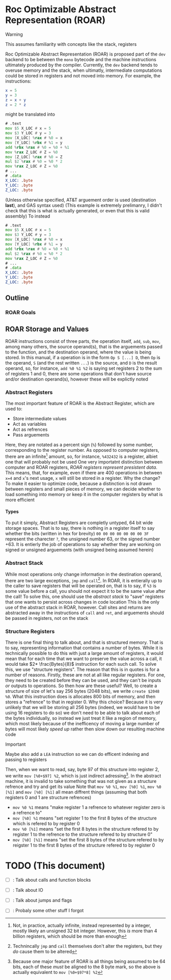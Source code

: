 # Roc Optimizable Abstract Representation (ROAR)

> [!WARNING]
> This assumes familiarity with concepts like the stack, registers

Roc Optimizable Abstract Representation (ROAR) is proposed part of the `dev` backend to be between the `mono` bytecode and the machine instructions ultimately produced by the compiler. Currently, the `dev` backend tends to overuse memory and the stack, when ultimatly, intermediate computations could be stored in registers and not moved into memory. 
For example, the instructions:
```elm
x = 5
y = 3
z = x + y
z = 2 * z
```
might be translated into 
```asm
# .text
mov $5 X_LOC # x = 5
mov $3 Y_LOC # y = 3
mov [X_LOC] %rax # %0 = x
mov [Y_LOC] %rbx # %1 = y
add %rbx %rax # %0 = %0 + %1
mov %rax Z_LOC # Z = %0
mov [Z_LOC] %rax # %0 = Z
mul $2 %rax # %0 = %0 * 2
mov %rax Z_LOC # Z = %0
# ...
# .data
X_LOC: .byte
Y_LOC: .byte
Z_LOC: .byte
```
(Unless otherwise specified, AT&T arguement order is used (destination **last**), and GAS syntax used)
(This example is extremely prelimanry, I didn't check that this is what is actually generated, or even that this is valid assembly)
To instead
```asm
# .text
mov $5 X_LOC # x = 5
mov $3 Y_LOC # y = 3
mov [X_LOC] %rax # %0 = x
mov [Y_LOC] %rbx # %1 = y
add %rbx %rax # %0 = %0 + %1
mul $2 %rax # %0 = %0 * 2
mov %rax Z_LOC # Z = %0
# ...
# .data
X_LOC: .byte
Y_LOC: .byte
Z_LOC: .byte
```
## Outline

### ROAR Goals

## ROAR Storage and Values

ROAR instructions consist of three parts, the operation itself, `add`, `sub`, `mov`, among many others, the source operand(s), that is the arguements passed to the function, and the destination operand, where the value is being stored. 
In this manual, if a operation is in the form `Op S [...] D`, then `Op` is the operand, `S` (and the rest written `...`) is the source, and `D` is the result operand, so, for instance, `add %0 %1 %2` is saying set registers 2 to the sum of registers 1 and 0, there are some operations that don't have source and/or destination operand(s), however these will be explictly noted 

### Abstract Registers 
The most important feature of ROAR is the Abstract Register, which are used to:
- Store intermediate values
- Act as variables 
- Act as refrences 
- Pass arguements

Here, they are notated as a percent sign (`%`) followed by some number, corresponding to the register number. As opposed to computer registers, there are an infinite[^1] amount, so, for instance, `%432432` is a register, albiet one that will probably not be used
One very importatnt distinction between computer and ROAR registers, *ROAR registers represent presistent data*. This means, that, for example, even if there are 400 operations in between `x=4` and `x`'s next usage, `x` will still be stored in a register. Why the change? To make it easier to optimize code, because a distinction is not drawn between registers and small pieces of memory, we can decide whether to load something into memory or keep it in the computer registers by what is more efficient 
#### Types
To put it simply, Abstract Registers are completly untyped, 64 bit wide storage spaces. That is to say, there is nothing in a register itself to say whether the bits (written in hex for brevity) `00 00 00 00 00 00 00 3F` represent the charecter `?`, the unsigned number 63, or the signed number +63. It is entierly the job of operations to say whether they are working on signed or unsigned arguements (with unsigned being assumed herein)

### Abstract Stack 
While most operations only change information in the destination operand, there are two large exceptions, `jmp` and `call`[^2]. In ROAR, it is entierally up to the caller to save registers that will be operated on, that is to say, if `%3` is some value before a call, you should not expect it to be the same value after the call!
To solve this, one should use the *abstract stack* to "save" registers that one wants to persist across changes in code location
This is the only use of the abstract stack in ROAR, however. Call sites and returns are abstracted away in the instructions of `call` and `ret`, and arguements should be passed in registers, not on the stack

### Structure Registers
There is one final thing to talk about, and that is structured memory. That is to say, representing information that contains a number of bytes. While it is technically possible to do this with just a large amount of registers, it would mean that for each time that we want to preserve the value across a call, it would take $2* \frac{Bytes}{8}$ instruction for each such call.
To solve this, we use "structure registers". The reason that this is in quotes is for a number of reasons. Firstly, these are not at all like regular registers. For one, they need to be created before they can be used, and they can't be inputs *or* outputs to operations.
So then how are these useful? Well, to create a structure of size of let's say 256 bytes (2048 bits), we write `create $2048 %0`. What this instruction does is allocates 800 bits of memory, and then stores a "refrence" to that in register 0.
Why this choice? Because it is very unlikely that we will be storing all 256 bytes (indeed, we would have to be using 16 registers to do so) we don't need to be able to talk about each of the bytes individually, so instead we just treat it like a region of memory, which most likely because of the inefficency of moving a large number of bytes will most likely *speed up* rather then slow down our resulting machine code

> [!IMPORTANT]
> Maybe also add a `LEA` instruction so we can do efficent indexing and passing to registers

Then, when we want to read, say, byte 97 of this structure into register 2, we write `mov [%0+$97] %2`, which is just indirect adressing[^3]. In the abstract machine, it is invalid to take something that was not given as a structure refrence and try and get its value
Note that `mov %0 %1`, `mov [%0] %1`, `mov %0 [%1]` and `mov [%0] [%1]` all mean diffrent things (assuming that both registers 0 and 1 are structure refrences)
- `mov %0 %1` means "make register 1 a refrence to whatever register zero is a refrence to"
- `mov [%0] %1` means "set register 1 to the first 8 bytes of the structure which is refered to by register 0
- `mov %0 [%1]` means "set the first 8 bytes in the structure refered to by register 1 to the refrence to the structure refered to by structure 0"
- `mov [%0] [%1]` means "set the first 8 bytes of the structure refered to by reigster 1 to the first 8 bytes of the structure refered to by register 0

# TODO (This document)
- [ ] : Talk about calls and function blocks
- [ ] : Talk about IO
- [ ] : Talk about jumps and flags
- [ ] : Probaly some other stuff I forgot


[^1]: Not, in practice, actually infinite, instead represented by a integer, mostly likely an unsigned 32 bit integer. However, this *is* more than 4 billion registers, which should be more than enough 
[^2]: Technincally `jmp` and `call` themselves don't alter the registers, but they *do* cause them to be altered
[^3]: Because one major feature of ROAR is all things being assumed to be 64 bits, each of these *must* be aligned to the 8 byte mark, so the above is actually equivalent to `mov [%0+$97*8] %2`